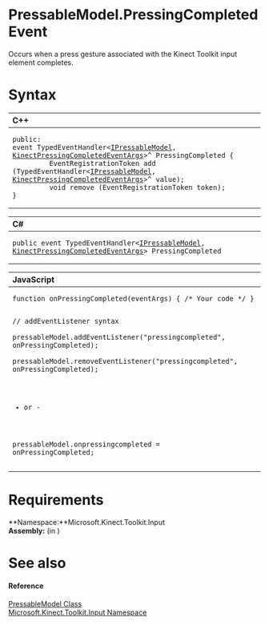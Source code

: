 PressableModel.PressingCompleted Event  
======================================  

Occurs when a press gesture associated with the Kinect Toolkit input element completes.<span id="syntaxSection"></span>

Syntax  
======  

<table>
<colgroup>
<col width="100%" />
</colgroup>
<thead>
<tr class="header">
<th align="left">C++</th>
</tr>
</thead>
<tbody>
<tr class="odd">
<td align="left"><pre><code>public:  
event TypedEventHandler&lt;<a href="../../IPressableModel_Interface.md">IPressableModel</a>, <a href="../../../Kinect.Input/KinectPressingCompletedEve.md">KinectPressingCompletedEventArgs</a>&gt;^ PressingCompleted {  
         EventRegistrationToken add (TypedEventHandler&lt;<a href="../../IPressableModel_Interface.md">IPressableModel</a>, <a href="../../../Kinect.Input/KinectPressingCompletedEve.md">KinectPressingCompletedEventArgs</a>&gt;^ value);  
         void remove (EventRegistrationToken token);  
}</code></pre></td>
</tr>
</tbody>
</table>

<table>
<colgroup>
<col width="100%" />
</colgroup>
<thead>
<tr class="header">
<th align="left">C#</th>
</tr>
</thead>
<tbody>
<tr class="odd">
<td align="left"><pre><code>public event TypedEventHandler&lt;<a href="../../IPressableModel_Interface.md">IPressableModel</a>, <a href="../../../Kinect.Input/KinectPressingCompletedEve.md">KinectPressingCompletedEventArgs</a>&gt; PressingCompleted</code></pre></td>
</tr>
</tbody>
</table>

<table>
<colgroup>
<col width="100%" />
</colgroup>
<thead>
<tr class="header">
<th align="left">JavaScript</th>
</tr>
</thead>
<tbody>
<tr class="odd">
<td align="left"><pre><code>function onPressingCompleted(eventArgs) { /* Your code */ }  

// addEventListener syntax  
pressableModel.addEventListener(&quot;pressingcompleted&quot;, onPressingCompleted);  
pressableModel.removeEventListener(&quot;pressingcompleted&quot;, onPressingCompleted);  

- or -  

pressableModel.onpressingcompleted = onPressingCompleted;</code></pre></td>
</tr>
</tbody>
</table>

<span id="requirements"></span>

Requirements  
============  

**Namespace:**Microsoft.Kinect.Toolkit.Input  
**Assembly:** (in )  

<span id="ID4EX"></span>

See also  
========  

<span id="ID4EZ"></span>
#### Reference  

[PressableModel Class](../../PressableModel_Class.md)  
 [Microsoft.Kinect.Toolkit.Input Namespace](../../../Kinect.Toolkit.Input.md)  



<!--Please do not edit the data in the comment block below.-->
<!--
TOCTitle : PressingCompleted Event
RLTitle : PressableModel.PressingCompleted Event
KeywordK : PressingCompleted event
KeywordK : PressableModel.PressingCompleted event
KeywordF : Microsoft.Kinect.Toolkit.Input.PressableModel.PressingCompleted
KeywordF : PressableModel.PressingCompleted
KeywordF : PressingCompleted
KeywordF : Microsoft.Kinect.Toolkit.Input.PressableModel.PressingCompleted
KeywordA : E:Microsoft.Kinect.Toolkit.Input.PressableModel.PressingCompleted
AssetID : E:Microsoft.Kinect.Toolkit.Input.PressableModel.PressingCompleted
Locale : en-us
CommunityContent : 1
APIType : Managed
APILocation : 
APIName : Microsoft.Kinect.Toolkit.Input.PressableModel.PressingCompleted
TargetOS : Windows
TopicType : kbSyntax
DevLang : VB
DevLang : CSharp
DevLang : JavaScript
DevLang : C++
DocSet : K4Wv2
ProjType : K4Wv2Proj
Technology : Kinect for Windows
Product : Kinect for Windows SDK v2
productversion : 20
-->
